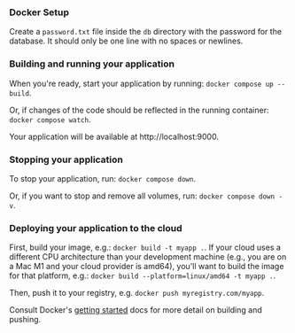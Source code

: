 ### Docker Setup ###

Create a `password.txt` file inside the `db` directory with the password for the database.
It should only be one line with no spaces or newlines.


### Building and running your application

When you're ready, start your application by running:
`docker compose up --build`.

Or, if changes of the code should be reflected in the running container:
`docker compose watch`.

Your application will be available at http://localhost:9000.

### Stopping your application ###

To stop your application, run:
`docker compose down`.

Or, if you want to stop and remove all volumes, run:
`docker compose down -v`.

### Deploying your application to the cloud

First, build your image, e.g.: `docker build -t myapp .`.
If your cloud uses a different CPU architecture than your development
machine (e.g., you are on a Mac M1 and your cloud provider is amd64),
you'll want to build the image for that platform, e.g.:
`docker build --platform=linux/amd64 -t myapp .`.

Then, push it to your registry, e.g. `docker push myregistry.com/myapp`.

Consult Docker's [getting started](https://docs.docker.com/go/get-started-sharing/)
docs for more detail on building and pushing.